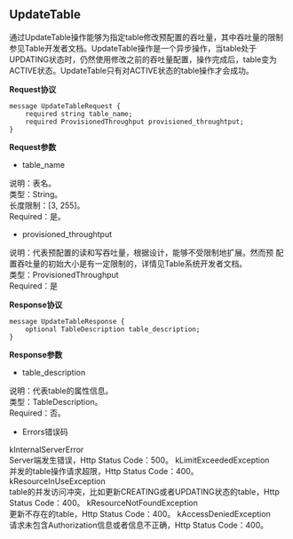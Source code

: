 ## UpdateTable

通过UpdateTable操作能够为指定table修改预配置的吞吐量，其中吞吐量的限制参见Table开发者文档。UpdateTable操作是一个异步操作，当table处于UPDATING状态时，仍然使用修改之前的吞吐量配置，操作完成后，table变为ACTIVE状态。UpdateTable只有对ACTIVE状态的table操作才会成功。

**Request协议**
```
message UpdateTableRequest {
    required string table_name;
    required ProvisionedThroughput provisioned_throughtput;
}
```
**Request参数**

* table_name

说明：表名。<br>
类型：String。<br>
长度限制：[3, 255]。<br>
Required：是。
* provisioned_throughtput

说明：代表预配置的读和写吞吐量，根据设计，能够不受限制地扩展。然而预
配置吞吐量的初始大小是有一定限制的，详情见Table系统开发者文档。<br>
类型：ProvisionedThroughput<br>
Required：是<br>

**Response协议**
```
message UpdateTableResponse {
    optional TableDescription table_description;
}
```
**Response参数**

* table_description

说明：代表table的属性信息。<br>
类型：TableDescription。<br>
Required：否。
* Errors错误码

kInternalServerError<br>
Server端发生错误，Http Status Code：500。
kLimitExceededException<br>
并发的table操作请求超限，Http Status Code：400。
kResourceInUseException<br>
table的并发访问冲突，比如更新CREATING或者UPDATING状态的table，Http 
Status Code：400。
kResourceNotFoundException<br>
更新不存在的table，Http Status Code：400。
kAccessDeniedException<br>
请求未包含Authorization信息或者信息不正确，Http Status Code：400。



